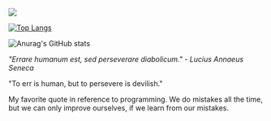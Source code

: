 ![](https://komarev.com/ghpvc/?username=errare-humanum-est1)

[![Top Langs](https://github-readme-stats.vercel.app/api/top-langs/?username=errare-humanum-est1&hide=java,css,html,PLpgSQL&langs_count=6&layout=compact)](https://github.com/anuraghazra/github-readme-stats)

![Anurag's GitHub stats](https://github-readme-stats.vercel.app/api?username=errare-humanum-est1&show_icons=true&count_private=true)



_"Errare humanum est, sed perseverare diabolicum." - Lucius Annaeus Seneca_

"To err is human, but to persevere is devilish."

My favorite quote in reference to programming. We do mistakes all the time, but we can only improve ourselves, if we learn from our mistakes.
